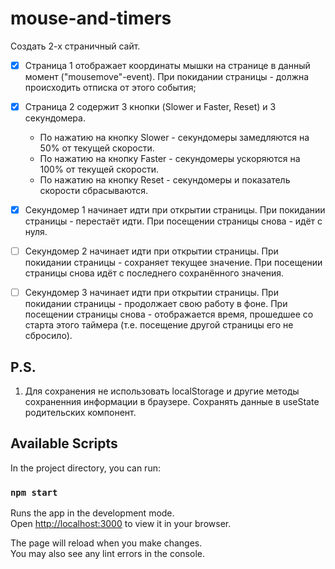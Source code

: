 # mouse-and-timers

Создать 2-х страничный сайт.

- [x] Страница 1 отображает координаты мышки на странице в данный момент ("mousemove"-event). При покидании страницы -
  должна происходить отписка от этого события;

- [x] Страница 2 содержит 3 кнопки (Slower и Faster, Reset) и 3 секундомера.
    - По нажатию на кнопку Slower - секундомеры замедляются на 50% от текущей скорости.
    - По нажатию на кнопку Faster - секундомеры ускоряются на 100% от текущей скорости.
    - По нажатию на кнопку Reset - секундомеры и показатель скорости сбрасываются.
- [x] Секундомер 1 начинает идти при открытии страницы. При покидании страницы - перестаёт идти. При посещении страницы
  снова - идёт с нуля.
- [ ] Секундомер 2 начинает идти при открытии страницы. При покидании страницы - сохраняет текущее значение. При
  посещении страницы снова идёт с последнего сохранённого значения.
- [ ] Секундомер 3 начинает идти при открытии страницы. При покидании страницы - продолжает свою работу в фоне. При
  посещении страницы снова - отображается время, прошедшее со старта этого таймера (т.е. посещение другой страницы
  его не сбросило).

## P.S.

1) Для сохранения не использовать localStorage и другие методы сохраненния информации в браузере. Сохранять данные в
   useState родительских компонент.

## Available Scripts

In the project directory, you can run:

### `npm start`

Runs the app in the development mode.\
Open [http://localhost:3000](http://localhost:3000) to view it in your browser.

The page will reload when you make changes.\
You may also see any lint errors in the console.
